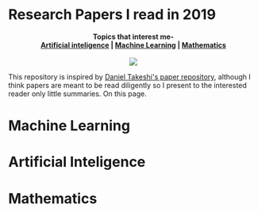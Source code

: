 # Research Papers I read in 2019
<p align="center">
  <b>Topics that interest me-</b><br>
  <a href="#artificial-inteligence"><b>Artificial inteligence</a> |
  <a href="#machine-learning">Machine Learning</a> |
    <a href="#Mathematics">Mathematics</b></a>
  <br><br>
  <img src="https://cdn4.iconfinder.com/data/icons/documents-letters-and-stationery/400/doc-23-512.png">
</p>


This repository is inspired by [Daniel Takeshi's paper repository](https://github.com/DanielTakeshi/Paper_Notes), although I think papers are meant to be read diligently so I present to the interested reader only little summaries. On this page.

# <a name="machine-learning"> Machine Learning </a> 
# <a name="artificial-inteligence"> Artificial Inteligence </a>
# <a name="Mathematics"> Mathematics </a> 
